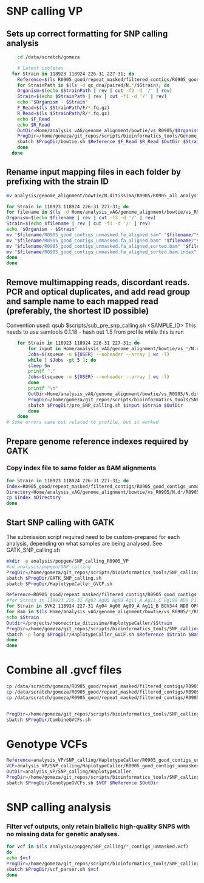 # SNP calling VP

## Sets up correct formatting for SNP calling analysis

```bash
    cd /data/scratch/gomeza

    # Latest isolates
  for Strain in 118923 118924 226-31 227-31; do
    Reference=$(ls R0905_good/repeat_masked/filtered_contigs/R0905_good_contigs_unmasked.fa)
    for StrainPath in $(ls -d qc_dna/paired/N.*/$Strain); do
    Organism=$(echo $StrainPath | rev | cut -f2 -d '/' | rev)
    Strain=$(echo $StrainPath | rev | cut -f1 -d '/' | rev)
    echo "$Organism - $Strain"
    F_Read=$(ls $StrainPath/F/*.fq.gz)
    R_Read=$(ls $StrainPath/R/*.fq.gz)
    echo $F_Read
    echo $R_Read
    OutDir=Home/analysis_vAG/genome_alignment/bowtie/vs_R0905/$Organism/R0905/$Strain/
    ProgDir=/home/gomeza/git_repos/scripts/bioinformatics_tools/Genome_aligners
    sbatch $ProgDir/bowtie.sh $Reference $F_Read $R_Read $OutDir $Strain
    done
  done
```


## Rename input mapping files in each folder by prefixing with the strain ID

```bash
mv analysis/genome_alignment/bowtie/N.ditissima/R0905/R0905_all analysis/genome_alignment/bowtie/N.ditissima/R0905/R0905
```

```bash
for Strain in 118923 118924 226-31 227-31; do
for filename in $(ls -d Home/analysis_vAG/genome_alignment/bowtie/vs_R0905/N.ditissima/R0905/$Strain); do
Organism=$(echo $filename | rev | cut -f3 -d '/' | rev)
Strain=$(echo $filename | rev | cut -f1 -d '/' | rev)
echo "$Organism - $Strain"
mv "$filename/R0905_good_contigs_unmasked.fa_aligned.sam" "$filename/"$Strain"_unmasked.fa_aligned.sam"
mv "$filename/R0905_good_contigs_unmasked.fa_aligned.bam" "$filename/"$Strain"_unmasked.fa_aligned.bam"
mv "$filename/R0905_good_contigs_unmasked.fa_aligned_sorted.bam" "$filename/"$Strain"_unmasked.fa_aligned_sorted.bam"
mv "$filename/R0905_good_contigs_unmasked.fa_aligned_sorted.bam.index" "$filename/"$Strain"_unmasked.fa_aligned_sorted.bam.index"
done
done
```

## Remove multimapping reads, discordant reads. PCR and optical duplicates, and add read group and sample name to each mapped read (preferably, the shortest ID possible)

Convention used: qsub $scripts/sub_pre_snp_calling.sh <SAMPLE_ID> This needs to use samtools 0.1.18 - hash out 1.5 from profile while this is run

```bash
    for Strain in 118923 118924 226-31 227-31; do
        for input in Home/analysis_vAG/genome_alignment/bowtie/vs_*/N.d*/R0905/$Strain/"$Strain"_unmasked.fa_aligned.sam; do
        Jobs=$(squeue -u ${USER} --noheader --array | wc -l)
        while [ $Jobs -gt 5 ]; do
        sleep 5m
        printf "."
        Jobs=$(squeue -u ${USER} --noheader --array | wc -l)
        done
        printf "\n"
        OutDir=Home/analysis_vAG/genome_alignment/bowtie/vs_R0905/N.ditissima/R0905/$Strain
        ProgDir=/home/gomeza/git_repos/scripts/bioinformatics_tools/SNP_calling
        sbatch $ProgDir/pre_SNP_calling.sh $input $Strain $OutDir
        done
    done
# Some errors came out related to profile, but it worked
```

## Prepare genome reference indexes required by GATK

<!-- ```bash
reference=R0905_contigs_unmasked.fa
input=./
filename=$(basename "$reference")
output="${filename%.*}.dict"
picard CreateSequenceDictionary R=$reference O=$input/$output
samtools faidx $reference
``` -->

### Copy index file to same folder as BAM alignments

```bash
for Strain in 118923 118924 226-31 227-31; do
Index=R0905_good/repeat_masked/filtered_contigs/R0905_good_contigs_unmasked.fa.fai
Directory=Home/analysis_vAG/genome_alignment/bowtie/vs_R0905/N.d*/R0905/$Strain
cp $Index $Directory
done
```

## Start SNP calling with GATK
The submission script required need to be custom-prepared for each analysis, depending on what samples are being analysed.
See GATK_SNP_calling.sh

```bash
mkdir -p analysis/popgen/SNP_calling_R0905_VP
#cd analysis/popgen/SNP_calling
ProgDir=/home/gomeza/git_repos/scripts/bioinformatics_tools/SNP_calling
sbatch $ProgDir/GATK_SNP_calling.sh
sbatch $ProgDir/HaplotypeCaller_GVCF.sh
```

```bash
Reference=R0905_good/repeat_masked/filtered_contigs/R0905_good_contigs_unmasked.fa 
#for Strain in 118923 226-31 Ag02 Ag05 Ag08 Ag11_A Ag11_C Hg199 ND9 P112 R37-15 R41-15 R45-15 R6-17-3 R68-17-C3; do
for Strain in SVK2 118924 227-31 Ag04 Ag06 Ag09_A Ag11_B BGV344 ND8 OPC304 R0905 R39-15 R42-15 R6-17-2 R68-17-C2 SVK1 NMaj; do
for Bam in $(ls Home/analysis_vAG/genome_alignment/bowtie/vs_R0905/*/R0905/$Strain/"$Strain"_unmasked.fa_aligned_nomulti_proper_sorted_nodup_rg.bam); do
echo $Strain
Outdir=/projects/neonectria_ditissima/HaplotypeCaller/$Strain
ProgDir=/home/gomeza/git_repos/scripts/bioinformatics_tools/SNP_calling
sbatch -p long $ProgDir/HaplotypeCaller_GVCF.sh $Reference $Strain $Bam $Outdir
done 
done  
```

# Combine all .gvcf files 

```bash
cp /data/scratch/gomeza/R0905_good/repeat_masked/filtered_contigs/R0905_good_contigs_unmasked.fa analysis_VP/SNP_calling/HaplotypeCaller
cp /data/scratch/gomeza/R0905_good/repeat_masked/filtered_contigs/R0905_good_contigs_unmasked.fa.fai analysis_VP/SNP_calling/HaplotypeCaller
cp /data/scratch/gomeza/R0905_good/repeat_masked/filtered_contigs/R0905_good_contigs_unmasked.dict analysis_VP/SNP_calling/HaplotypeCaller


ProgDir=/home/gomeza/git_repos/scripts/bioinformatics_tools/SNP_calling
sbatch $ProgDir/CombineGVCFs.sh 
```

# Genotype VCFs

```bash
Reference=analysis_VP/SNP_calling/HaplotypeCaller/R0905_good_contigs_unmasked.fa 
VCF=analysis_VP/SNP_calling/HaplotypeCaller/R0905_good_contigs_unmasked_cohort.g.vcf.gz
OutDir=analysis_VP/SNP_calling/HaplotypeCaller
ProgDir=/home/gomeza/git_repos/scripts/bioinformatics_tools/SNP_calling
sbatch $ProgDir/GenotypeGVCFs.sh $VCF $Reference $OutDir
```


# SNP calling analysis


### Filter vcf outputs, only retain biallelic high-quality SNPS with no missing data for genetic analyses.

```bash
for vcf in $(ls analysis/popgen/SNP_calling/*_contigs_unmasked.vcf)
do
echo $vcf
ProgDir=/home/gomeza/git_repos/scripts/bioinformatics_tools/SNP_calling
sbatch $ProgDir/vcf_parser.sh $vcf
done
```
